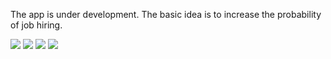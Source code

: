 The app is under development. The basic idea is to increase the probability of job hiring. 

![](image1.png)
![](image2.png)
![](image3.png)
![](image4.png)
